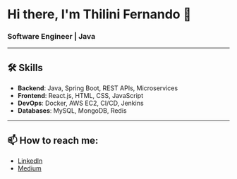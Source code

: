# Hi there, I'm Thilini Fernando 👋

### Software Engineer | Java 

---

## 🛠 Skills
- **Backend**: Java, Spring Boot, REST APIs, Microservices
- **Frontend**: React.js, HTML, CSS, JavaScript
- **DevOps**: Docker, AWS EC2, CI/CD, Jenkins
- **Databases**: MySQL, MongoDB, Redis

---
<!--
## 📊 Projects
### [Project Name 1](https://github.com/yourusername/project1)
Description of the project, tech stack, and what you built. Include a link to the repository.

### [Project Name 2](https://github.com/yourusername/project2)
Brief description of the project with key features and technologies used.

---
-->
## 📫 How to reach me:
- [LinkedIn](https://www.linkedin.com/in/k-t-l-fernando)
- [Medium](https://medium.com/@thilini_)
